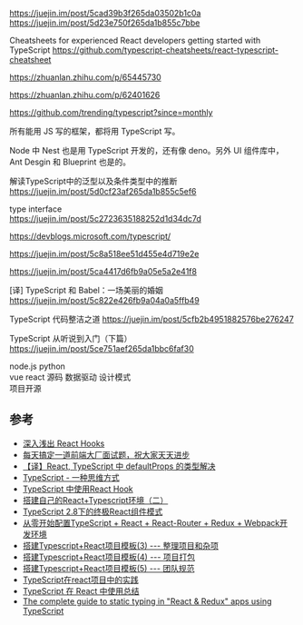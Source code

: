 https://juejin.im/post/5cad39b3f265da03502b1c0a  
https://juejin.im/post/5d23e750f265da1b855c7bbe  


Cheatsheets for experienced React developers getting started with TypeScript 
https://github.com/typescript-cheatsheets/react-typescript-cheatsheet

https://zhuanlan.zhihu.com/p/65445730

https://zhuanlan.zhihu.com/p/62401626

https://github.com/trending/typescript?since=monthly


所有能用 JS 写的框架，都将用 TypeScript 写。

Node 中 Nest 也是用 TypeScript 开发的，还有像 deno。另外 UI 组件库中， Ant Desgin 和 Blueprint 也是的。


解读TypeScript中的泛型以及条件类型中的推断
https://juejin.im/post/5d0cf23af265da1b855c5ef6

type interface  
https://juejin.im/post/5c2723635188252d1d34dc7d

https://devblogs.microsoft.com/typescript/

https://juejin.im/post/5c8a518ee51d455e4d719e2e

https://juejin.im/post/5ca4417d6fb9a05e5a2e41f8

[译] TypeScript 和 Babel：一场美丽的婚姻
https://juejin.im/post/5c822e426fb9a04a0a5ffb49

TypeScript 代码整洁之道
https://juejin.im/post/5cfb2b4951882576be276247

TypeScript 从听说到入门（下篇）
https://juejin.im/post/5ce751aef265da1bbc6faf30


node.js python  
vue react 源码 数据驱动 设计模式  
项目开源  




## 参考

- [深入浅出 React Hooks](https://juejin.im/post/5cf475d66fb9a07ea944594e)  
- [每天搞定一道前端大厂面试题，祝大家天天进步](https://github.com/Advanced-Frontend/Daily-Interview-Question)  
- [【译】React, TypeScript 中 defaultProps 的类型解决](https://juejin.im/post/5cd3eb5ce51d453a7e4c17f0)  
- [TypeScript - 一种思维方式](https://juejin.im/post/5cd6387d518825682348442d)  
- [TypeScript 中使用React Hook](https://juejin.im/post/5ce0134b5188256a220235eb)  
- [搭建自己的React+Typescript环境（二）](https://juejin.im/post/5d1424aef265da1ba9158ed0)  
- [TypeScript 2.8下的终极React组件模式](https://juejin.im/post/5b07caf16fb9a07aa83f2977)  
- [从零开始配置TypeScript + React + React-Router + Redux + Webpack开发环境](https://juejin.im/entry/5a8ec4f66fb9a0634417f4ee)  
- [搭建Typescript+React项目模板(3) --- 整理项目和杂项](https://juejin.im/post/5bac8963e51d450e8f5fab16)  
- [搭建Typescript+React项目模板(4) --- 项目打包](https://juejin.im/post/5bac8986e51d450ea246a304)  
- [搭建Typescript+React项目模板(5) --- 团队规范](https://juejin.im/post/5bac89aaf265da0afe62ebcb)  
- [TypeScript在react项目中的实践](https://juejin.im/post/5b83a02ff265da43737e9a27)  
- [TypeScript 在 React 中使用总结](https://juejin.im/post/5bab4d59f265da0aec22629b)  
- [The complete guide to static typing in "React & Redux" apps using TypeScript](https://github.com/piotrwitek/react-redux-typescript-guide)  